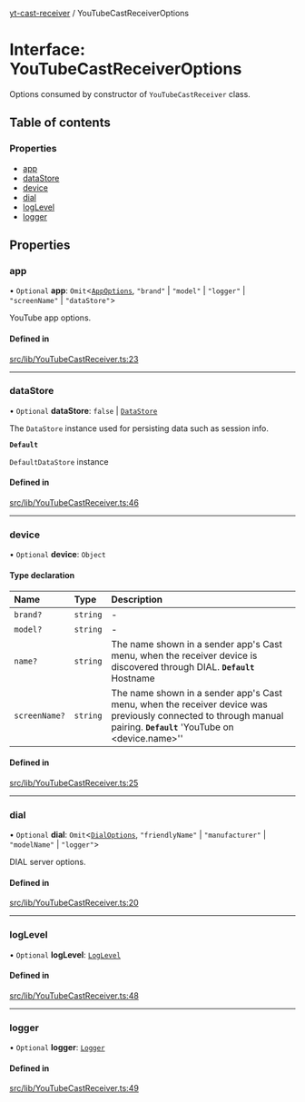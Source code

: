 [yt-cast-receiver](../README.md) / YouTubeCastReceiverOptions

# Interface: YouTubeCastReceiverOptions

Options consumed by constructor of `YouTubeCastReceiver` class.

## Table of contents

### Properties

- [app](YouTubeCastReceiverOptions.md#app)
- [dataStore](YouTubeCastReceiverOptions.md#datastore)
- [device](YouTubeCastReceiverOptions.md#device)
- [dial](YouTubeCastReceiverOptions.md#dial)
- [logLevel](YouTubeCastReceiverOptions.md#loglevel)
- [logger](YouTubeCastReceiverOptions.md#logger)

## Properties

### app

• `Optional` **app**: `Omit`<[`AppOptions`](AppOptions.md), ``"brand"`` \| ``"model"`` \| ``"logger"`` \| ``"screenName"`` \| ``"dataStore"``\>

YouTube app options.

#### Defined in

[src/lib/YouTubeCastReceiver.ts:23](https://github.com/patrickkfkan/yt-cast-receiver/blob/91904fb/src/lib/YouTubeCastReceiver.ts#L23)

___

### dataStore

• `Optional` **dataStore**: ``false`` \| [`DataStore`](../classes/DataStore.md)

The `DataStore` instance used for persisting data such as session info.

**`Default`**

`DefaultDataStore` instance

#### Defined in

[src/lib/YouTubeCastReceiver.ts:46](https://github.com/patrickkfkan/yt-cast-receiver/blob/91904fb/src/lib/YouTubeCastReceiver.ts#L46)

___

### device

• `Optional` **device**: `Object`

#### Type declaration

| Name | Type | Description |
| :------ | :------ | :------ |
| `brand?` | `string` | - |
| `model?` | `string` | - |
| `name?` | `string` | The name shown in a sender app's Cast menu, when the receiver device is discovered through DIAL. **`Default`** Hostname |
| `screenName?` | `string` | The name shown in a sender app's Cast menu, when the receiver device was previously connected to through manual pairing. **`Default`** 'YouTube on <device.name>'' |

#### Defined in

[src/lib/YouTubeCastReceiver.ts:25](https://github.com/patrickkfkan/yt-cast-receiver/blob/91904fb/src/lib/YouTubeCastReceiver.ts#L25)

___

### dial

• `Optional` **dial**: `Omit`<[`DialOptions`](DialOptions.md), ``"friendlyName"`` \| ``"manufacturer"`` \| ``"modelName"`` \| ``"logger"``\>

DIAL server options.

#### Defined in

[src/lib/YouTubeCastReceiver.ts:20](https://github.com/patrickkfkan/yt-cast-receiver/blob/91904fb/src/lib/YouTubeCastReceiver.ts#L20)

___

### logLevel

• `Optional` **logLevel**: [`LogLevel`](../README.md#loglevel)

#### Defined in

[src/lib/YouTubeCastReceiver.ts:48](https://github.com/patrickkfkan/yt-cast-receiver/blob/91904fb/src/lib/YouTubeCastReceiver.ts#L48)

___

### logger

• `Optional` **logger**: [`Logger`](Logger.md)

#### Defined in

[src/lib/YouTubeCastReceiver.ts:49](https://github.com/patrickkfkan/yt-cast-receiver/blob/91904fb/src/lib/YouTubeCastReceiver.ts#L49)
